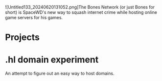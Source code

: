 ![Untitled133_20240620131052.png]The Bones Network (or just Bones for short) is SpaceWD's new way to squash internet crime while hosting online game servers for his games.
# Projects
# .hl domain experiment
An attempt to figure out an easy way to host domains.
